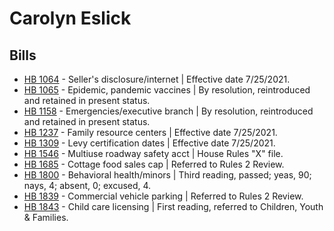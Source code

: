 # Carolyn Eslick
## Bills
* [HB 1064](/bill/2021-22/hb/1064/) - Seller's disclosure/internet | Effective date 7/25/2021.
* [HB 1065](/bill/2021-22/hb/1065/) - Epidemic, pandemic vaccines | By resolution, reintroduced and retained in present status.
* [HB 1158](/bill/2021-22/hb/1158/) - Emergencies/executive branch | By resolution, reintroduced and retained in present status.
* [HB 1237](/bill/2021-22/hb/1237/) - Family resource centers | Effective date 7/25/2021.
* [HB 1309](/bill/2021-22/hb/1309/) - Levy certification dates | Effective date 7/25/2021.
* [HB 1546](/bill/2021-22/hb/1546/) - Multiuse roadway safety acct | House Rules "X" file.
* [HB 1685](/bill/2021-22/hb/1685/) - Cottage food sales cap | Referred to Rules 2 Review.
* [HB 1800](/bill/2021-22/hb/1800/) - Behavioral health/minors | Third reading, passed; yeas, 90; nays, 4; absent, 0; excused, 4.
* [HB 1839](/bill/2021-22/hb/1839/) - Commercial vehicle parking | Referred to Rules 2 Review.
* [HB 1843](/bill/2021-22/hb/1843/) - Child care licensing | First reading, referred to Children, Youth & Families.
